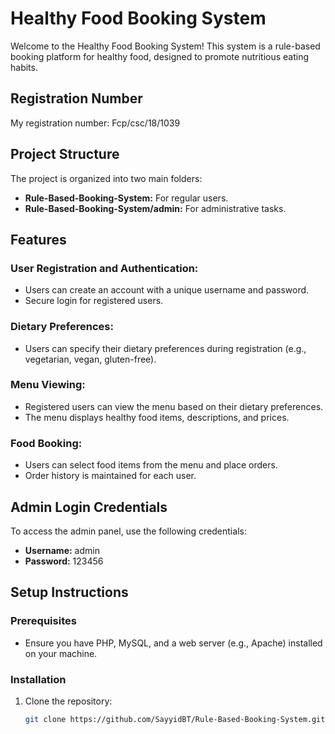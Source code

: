 # Healthy Food Booking System

Welcome to the Healthy Food Booking System! This system is a rule-based booking platform for healthy food, designed to promote nutritious eating habits.

## Registration Number

My registration number: Fcp/csc/18/1039

## Project Structure

The project is organized into two main folders:
- **Rule-Based-Booking-System:** For regular users.
- **Rule-Based-Booking-System/admin:** For administrative tasks.

## Features

### User Registration and Authentication:

- Users can create an account with a unique username and password.
- Secure login for registered users.

### Dietary Preferences:

- Users can specify their dietary preferences during registration (e.g., vegetarian, vegan, gluten-free).

### Menu Viewing:

- Registered users can view the menu based on their dietary preferences.
- The menu displays healthy food items, descriptions, and prices.

### Food Booking:

- Users can select food items from the menu and place orders.
- Order history is maintained for each user.

## Admin Login Credentials

To access the admin panel, use the following credentials:

- **Username:** admin
- **Password:** 123456

## Setup Instructions

### Prerequisites

- Ensure you have PHP, MySQL, and a web server (e.g., Apache) installed on your machine.

### Installation

1. Clone the repository:

   ```bash
   git clone https://github.com/SayyidBT/Rule-Based-Booking-System.git
